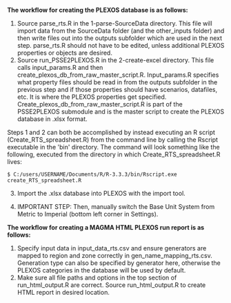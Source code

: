 **The workflow for creating the PLEXOS database is as follows:**

1.	Source parse_rts.R in the 1-parse-SourceData directory. This file will import data from the SourceData folder (and the other_inputs folder) and then write files out into the outputs subfolder which are used in the next step. parse_rts.R should not have to be edited, unless additional PLEXOS properties or objects are desired.
2.	Source run_PSSE2PLEXOS.R in the 2-create-excel directory. This file calls input_params.R and then create_plexos_db_from_raw_master_script.R. Input_params.R specifies what property files should be read in from the outputs subfolder in the previous step and if those properties should have scenarios, datafiles, etc. It is where the PLEXOS properties get specified. Create_plexos_db_from_raw_master_script.R is part of the PSSE2PLEXOS submodule and is the master script to create the PLEXOS database in .xlsx format. 

Steps 1 and 2 can both be accomplished by instead executing an R script (Create_RTS_spreadsheet.R) from the command line by calling the Rscript executable in the 'bin' directory. The command will look something like the following, executed from the directory in which Create_RTS_spreadsheet.R lives:

    $ C:/users/USERNAME/Documents/R/R-3.3.3/bin/Rscript.exe create_RTS_spreadsheet.R

3.	Import the .xlsx database into PLEXOS with the import tool. 

4.  IMPORTANT STEP: Then, manually switch the Base Unit System from Metric to Imperial (bottom left corner in Settings).

**The workflow for creating a MAGMA HTML PLEXOS run report is as follows:**

1.	Specify input data in input_data_rts.csv and ensure generators are mapped to region and zone correctly in gen_name_mapping_rts.csv. Generation type can also be specified by generator here, otherwise the PLEXOS categories in the database will be used by default.
2.	Make sure all file paths and options in the top section of run_html_output.R are correct. Source run_html_output.R to create HTML report in desired location.
